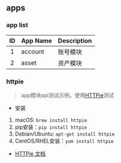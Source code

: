 ## apps

### app list

 ID | App Name | Description
 :---: | :--- | :---
 1 | account | 账号模块
 2 | asset | 资产模块
 
 
 ### httpie
 > app模块api测试示例，使用[HTTPie](https://httpie.org/)测试
 
 - 安装
  1. macOS: `brew install httpie`
  2. pip安装：`pip install httpie`
  3. Debian/Ubuntu: `apt-get install httpie`
  4. CentOS/RHEL安装：`yum install httpie`
  
- [HTTPie 文档](https://httpie.org/doc)

